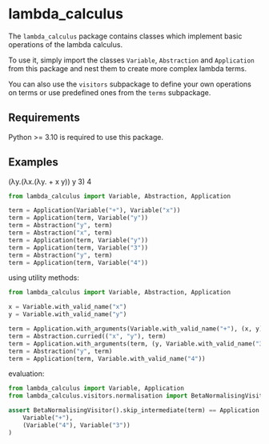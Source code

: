 # lambda_calculus

The `lambda_calculus` package contains classes which implement basic operations of the lambda calculus.

To use it, simply import the classes `Variable`, `Abstraction` and `Application` from this package
and nest them to create more complex lambda terms.

You can also use the `visitors` subpackage to define your own operations on terms or
use predefined ones from the `terms` subpackage.

## Requirements

Python >= 3.10 is required to use this package.

## Examples

(λy.(λx.(λy. + x y)) y 3) 4

```python
from lambda_calculus import Variable, Abstraction, Application

term = Application(Variable("+"), Variable("x"))
term = Application(term, Variable("y"))
term = Abstraction("y", term)
term = Abstraction("x", term)
term = Application(term, Variable("y"))
term = Application(term, Variable("3"))
term = Abstraction("y", term)
term = Application(term, Variable("4"))
```

using utility methods:

```python
from lambda_calculus import Variable, Abstraction, Application

x = Variable.with_valid_name("x")
y = Variable.with_valid_name("y")

term = Application.with_arguments(Variable.with_valid_name("+"), (x, y))
term = Abstraction.curried(("x", "y"), term)
term = Application.with_arguments(term, (y, Variable.with_valid_name("3")))
term = Abstraction("y", term)
term = Application(term, Variable.with_valid_name("4"))
```

evaluation:

```python
from lambda_calculus import Variable, Application
from lambda_calculus.visitors.normalisation import BetaNormalisingVisitor

assert BetaNormalisingVisitor().skip_intermediate(term) == Application.with_arguments(
    Variable("+"),
    (Variable("4"), Variable("3"))
)
```